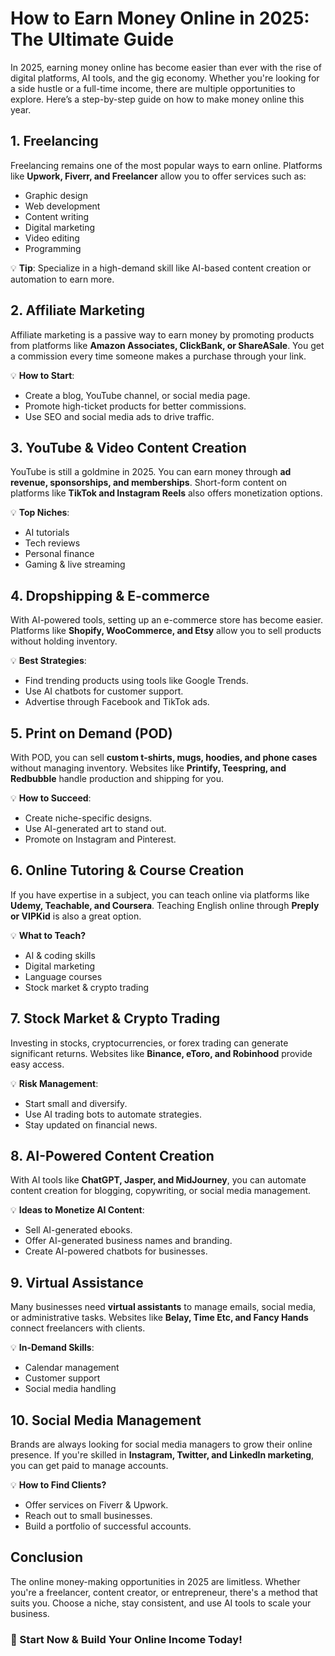 <!-- Google Search Console Verification -->
<meta name="google-site-verification" content="cf12hjvrD8aQIV7RtbfqRvK0dqqZ7zuLpjJ64EbYWlM" />

# How to Earn Money Online in 2025: The Ultimate Guide  

In 2025, earning money online has become easier than ever with the rise of digital platforms, AI tools, and the gig economy. Whether you're looking for a side hustle or a full-time income, there are multiple opportunities to explore. Here’s a step-by-step guide on how to make money online this year.  

## 1. **Freelancing**  

Freelancing remains one of the most popular ways to earn online. Platforms like **Upwork, Fiverr, and Freelancer** allow you to offer services such as:  

- Graphic design  
- Web development  
- Content writing  
- Digital marketing  
- Video editing  
- Programming  

💡 **Tip**: Specialize in a high-demand skill like AI-based content creation or automation to earn more.  

## 2. **Affiliate Marketing**  

Affiliate marketing is a passive way to earn money by promoting products from platforms like **Amazon Associates, ClickBank, or ShareASale**. You get a commission every time someone makes a purchase through your link.  

💡 **How to Start**:  
- Create a blog, YouTube channel, or social media page.  
- Promote high-ticket products for better commissions.  
- Use SEO and social media ads to drive traffic.  

## 3. **YouTube & Video Content Creation**  

YouTube is still a goldmine in 2025. You can earn money through **ad revenue, sponsorships, and memberships**. Short-form content on platforms like **TikTok and Instagram Reels** also offers monetization options.  

💡 **Top Niches**:  
- AI tutorials  
- Tech reviews  
- Personal finance  
- Gaming & live streaming  

## 4. **Dropshipping & E-commerce**  

With AI-powered tools, setting up an e-commerce store has become easier. Platforms like **Shopify, WooCommerce, and Etsy** allow you to sell products without holding inventory.  

💡 **Best Strategies**:  
- Find trending products using tools like Google Trends.  
- Use AI chatbots for customer support.  
- Advertise through Facebook and TikTok ads.  

## 5. **Print on Demand (POD)**  

With POD, you can sell **custom t-shirts, mugs, hoodies, and phone cases** without managing inventory. Websites like **Printify, Teespring, and Redbubble** handle production and shipping for you.  

💡 **How to Succeed**:  
- Create niche-specific designs.  
- Use AI-generated art to stand out.  
- Promote on Instagram and Pinterest.  

## 6. **Online Tutoring & Course Creation**  

If you have expertise in a subject, you can teach online via platforms like **Udemy, Teachable, and Coursera**. Teaching English online through **Preply or VIPKid** is also a great option.  

💡 **What to Teach?**  
- AI & coding skills  
- Digital marketing  
- Language courses  
- Stock market & crypto trading  

## 7. **Stock Market & Crypto Trading**  

Investing in stocks, cryptocurrencies, or forex trading can generate significant returns. Websites like **Binance, eToro, and Robinhood** provide easy access.  

💡 **Risk Management**:  
- Start small and diversify.  
- Use AI trading bots to automate strategies.  
- Stay updated on financial news.  

## 8. **AI-Powered Content Creation**  

With AI tools like **ChatGPT, Jasper, and MidJourney**, you can automate content creation for blogging, copywriting, or social media management.  

💡 **Ideas to Monetize AI Content**:  
- Sell AI-generated ebooks.  
- Offer AI-generated business names and branding.  
- Create AI-powered chatbots for businesses.  

## 9. **Virtual Assistance**  

Many businesses need **virtual assistants** to manage emails, social media, or administrative tasks. Websites like **Belay, Time Etc, and Fancy Hands** connect freelancers with clients.  

💡 **In-Demand Skills**:  
- Calendar management  
- Customer support  
- Social media handling  

## 10. **Social Media Management**  

Brands are always looking for social media managers to grow their online presence. If you're skilled in **Instagram, Twitter, and LinkedIn marketing**, you can get paid to manage accounts.  

💡 **How to Find Clients?**  
- Offer services on Fiverr & Upwork.  
- Reach out to small businesses.  
- Build a portfolio of successful accounts.  

## Conclusion  

The online money-making opportunities in 2025 are limitless. Whether you're a freelancer, content creator, or entrepreneur, there's a method that suits you. Choose a niche, stay consistent, and use AI tools to scale your business.  

### 🚀 Start Now & Build Your Online Income Today!
